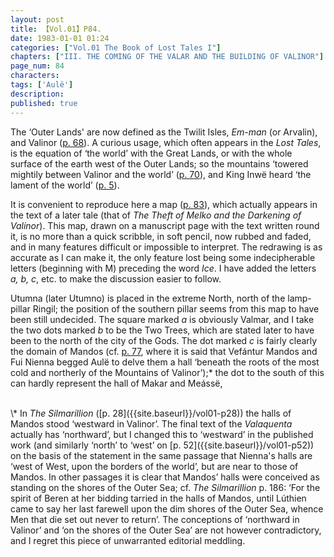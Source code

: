 ```yaml
---
layout: post
title: 【Vol.01】P84.
date: 1983-01-01 01:24
categories: ["Vol.01 The Book of Lost Tales I"]
chapters: ["III. THE COMING OF THE VALAR AND THE BUILDING OF VALINOR"]
page_num: 84
characters: 
tags: ['Aulë']
description: 
published: true
---
```


The ‘Outer Lands' are now defined as the Twilit Isles, <I>Em-man</I> (or Arvalin), and Valinor ([p. 68]({{site.baseurl}}/vol01-p68)). A curious usage, which often appears in the <I>Lost Tales</I>, is the equation of ‘the world’ with the Great Lands, or with the whole surface of the earth west of the Outer Lands; so the mountains ‘towered mightily between Valinor and the world’ ([p. 70]({{site.baseurl}}/vol01-p70)), and King Inwë heard ‘the lament of the world’ ([p. 5]({{site.baseurl}}/vol01-p5)).

It is convenient to reproduce here a map ([p. 83]({{site.baseurl}}/vol01-p83)), which actually appears in the text of a later tale (that of <I>The Theft of Melko and the Darkening of Valinor</I>). This map, drawn on a manuscript page with the text written round it, is no more than a quick scribble, in soft pencil, now rubbed and faded, and in many features difficult or impossible to interpret. The redrawing is as accurate as I can make it, the only feature lost being some indecipherable letters (beginning with M) preceding the word <I>Ice</I>. I have added the letters <I>a, b, c</I>, etc. to make the discussion easier to follow.

Utumna (later Utumno) is placed in the extreme North, north of the lamp-pillar Ringil; the position of the southern pillar seems from this map to have been still undecided. The square marked <I>a</I> is obviously Valmar, and I take the two dots marked <I>b</I> to be the Two Trees, which are stated later to have been to the north of the city of the Gods. The dot marked <I>c</I> is fairly clearly the domain of Mandos (cf. [p. 77]({{site.baseurl}}/vol01-p77), where it is said that Vefántur Mandos and Fui Nienna begged Aulë to delve them a hall ‘beneath the roots of the most cold and northerly of the Mountains of Valinor’);\* the dot to the south of this can hardly represent the hall of Makar and Meássë,

<BR>
\* In <I>The Silmarillion</I> ([p. 28]({{site.baseurl}}/vol01-p28)) the halls of Mandos stood ‘westward in Valinor’. The final text of the <I>Valaquenta</I> actually has ‘northward’, but I changed this to ‘westward’ in the published work (and similarly ‘north’ to ‘west’ on [p. 52]({{site.baseurl}}/vol01-p52)) on the basis of the statement in the same passage that Nienna's halls are ‘west of West, upon the borders of the world’, but are near to those of Mandos. In other passages it is clear that Mandos’ halls were conceived as standing on the shores of the Outer Sea; cf. <I>The Silmarillion</I> p. 186: ‘For the spirit of Beren at her bidding tarried in the halls of Mandos, until Lúthien came to say her last farewell upon the dim shores of the Outer Sea, whence Men that die set out never to return’. The conceptions of ‘northward in Valinor’ and ‘on the shores of the Outer Sea’ are not however contradictory, and I regret this piece of unwarranted editorial meddling.

